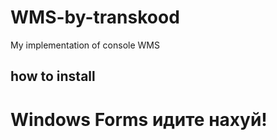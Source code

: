 # WMS-by-transkood
My implementation of console WMS

## how to install


# Windows Forms идите нахуй!
